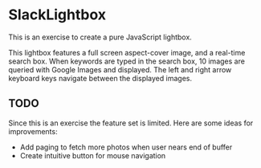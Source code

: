 # SlackLightbox

This is an exercise to create a pure JavaScript lightbox.

This lightbox features a full screen aspect-cover image, and a real-time search box. When keywords are typed in the search box, 10 images are queried with Google Images and displayed. The left and right arrow keyboard keys navigate between the displayed images.

## TODO
Since this is an exercise the feature set is limited. Here are some ideas for improvements:

* Add paging to fetch more photos when user nears end of buffer
* Create intuitive button for mouse navigation
